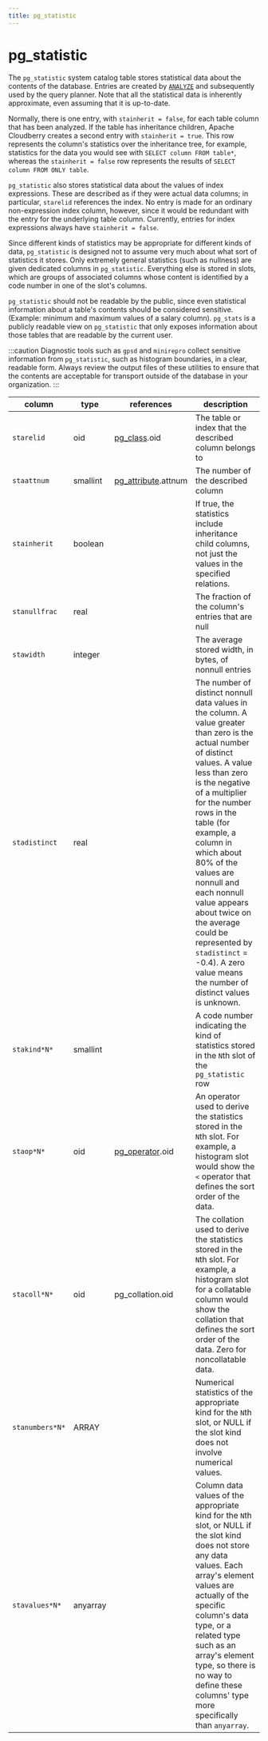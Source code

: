 ```yaml
---
title: pg_statistic
---
```


# pg_statistic

The `pg_statistic` system catalog table stores statistical data about the contents of the database. Entries are created by [`ANALYZE`](../../sql-stmts/analyze.md) and subsequently used by the query planner. Note that all the statistical data is inherently approximate, even assuming that it is up-to-date.

Normally, there is one entry, with `stainherit = false`, for each table column that has been analyzed. If the table has inheritance children, Apache Cloudberry creates a second entry with `stainherit = true`. This row represents the column's statistics over the inheritance tree, for example, statistics for the data you would see with `SELECT column FROM table*`, whereas the `stainherit = false` row represents the results of `SELECT column FROM ONLY table`.

`pg_statistic` also stores statistical data about the values of index expressions. These are described as if they were actual data columns; in particular, `starelid` references the index. No entry is made for an ordinary non-expression index column, however, since it would be redundant with the entry for the underlying table column. Currently, entries for index expressions always have `stainherit = false`.

Since different kinds of statistics may be appropriate for different kinds of data, `pg_statistic` is designed not to assume very much about what sort of statistics it stores. Only extremely general statistics (such as nullness) are given dedicated columns in `pg_statistic`. Everything else is stored in slots, which are groups of associated columns whose content is identified by a code number in one of the slot's columns.

`pg_statistic` should not be readable by the public, since even statistical information about a table's contents should be considered sensitive. (Example: minimum and maximum values of a salary column). `pg_stats` is a publicly readable view on `pg_statistic` that only exposes information about those tables that are readable by the current user.

:::caution
Diagnostic tools such as `gpsd` and `minirepro` collect sensitive information from `pg_statistic`, such as histogram boundaries, in a clear, readable form. Always review the output files of these utilities to ensure that the contents are acceptable for transport outside of the database in your organization.
:::

|column|type|references|description|
|------|----|----------|-----------|
|`starelid`|oid|[pg_class](./pg-class.md).oid|The table or index that the described column belongs to|
|`staattnum`|smallint|[pg_attribute](./pg-attribute.md).attnum|The number of the described column|
|`stainherit`|boolean| |If true, the statistics include inheritance child columns, not just the values in the specified relations.|
|`stanullfrac`|real| |The fraction of the column's entries that are null|
|`stawidth`|integer| |The average stored width, in bytes, of nonnull entries|
|`stadistinct`|real| |The number of distinct nonnull data values in the column. A value greater than zero is the actual number of distinct values. A value less than zero is the negative of a multiplier for the number rows in the table (for example, a column in which about 80% of the values are nonnull and each nonnull value appears about twice on the average could be represented by `stadistinct` = -0.4). A zero value means the number of distinct values is unknown.|
|`stakind*N*`|smallint| |A code number indicating the kind of statistics stored in the `N`th slot of the `pg_statistic` row|
|`staop*N*`|oid|[pg_operator](./pg-operator.md).oid|An operator used to derive the statistics stored in the `N`th slot. For example, a histogram slot would show the `<` operator that defines the sort order of the data.|
|`stacoll*N*`|oid|pg_collation.oid|The collation used to derive the statistics stored in the `N`th slot. For example, a histogram slot for a collatable column would show the collation that defines the sort order of the data. Zero for noncollatable data.|
|`stanumbers*N*`|ARRAY| |Numerical statistics of the appropriate kind for the `N`th slot, or NULL if the slot kind does not involve numerical values.|
|`stavalues*N*`|anyarray| |Column data values of the appropriate kind for the `N`th slot, or NULL if the slot kind does not store any data values. Each array's element values are actually of the specific column's data type, or a related type such as an array's element type, so there is no way to define these columns' type more specifically than `anyarray`.|
